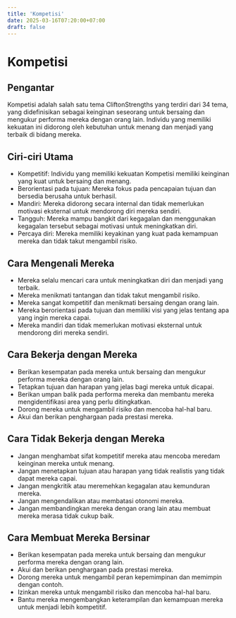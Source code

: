 ```yaml
---
title: 'Kompetisi'
date: 2025-03-16T07:20:00+07:00
draft: false
---
```


# Kompetisi

## Pengantar

Kompetisi adalah salah satu tema CliftonStrengths yang terdiri dari 34 tema, yang didefinisikan sebagai keinginan seseorang untuk bersaing dan mengukur performa mereka dengan orang lain. Individu yang memiliki kekuatan ini didorong oleh kebutuhan untuk menang dan menjadi yang terbaik di bidang mereka.

## Ciri-ciri Utama

- Kompetitif: Individu yang memiliki kekuatan Kompetisi memiliki keinginan yang kuat untuk bersaing dan menang.
- Berorientasi pada tujuan: Mereka fokus pada pencapaian tujuan dan bersedia berusaha untuk berhasil.
- Mandiri: Mereka didorong secara internal dan tidak memerlukan motivasi eksternal untuk mendorong diri mereka sendiri.
- Tangguh: Mereka mampu bangkit dari kegagalan dan menggunakan kegagalan tersebut sebagai motivasi untuk meningkatkan diri.
- Percaya diri: Mereka memiliki keyakinan yang kuat pada kemampuan mereka dan tidak takut mengambil risiko.

## Cara Mengenali Mereka

- Mereka selalu mencari cara untuk meningkatkan diri dan menjadi yang terbaik.
- Mereka menikmati tantangan dan tidak takut mengambil risiko.
- Mereka sangat kompetitif dan menikmati bersaing dengan orang lain.
- Mereka berorientasi pada tujuan dan memiliki visi yang jelas tentang apa yang ingin mereka capai.
- Mereka mandiri dan tidak memerlukan motivasi eksternal untuk mendorong diri mereka sendiri.

## Cara Bekerja dengan Mereka

- Berikan kesempatan pada mereka untuk bersaing dan mengukur performa mereka dengan orang lain.
- Tetapkan tujuan dan harapan yang jelas bagi mereka untuk dicapai.
- Berikan umpan balik pada performa mereka dan membantu mereka mengidentifikasi area yang perlu ditingkatkan.
- Dorong mereka untuk mengambil risiko dan mencoba hal-hal baru.
- Akui dan berikan penghargaan pada prestasi mereka.

## Cara Tidak Bekerja dengan Mereka

- Jangan menghambat sifat kompetitif mereka atau mencoba meredam keinginan mereka untuk menang.
- Jangan menetapkan tujuan atau harapan yang tidak realistis yang tidak dapat mereka capai.
- Jangan mengkritik atau meremehkan kegagalan atau kemunduran mereka.
- Jangan mengendalikan atau membatasi otonomi mereka.
- Jangan membandingkan mereka dengan orang lain atau membuat mereka merasa tidak cukup baik.

## Cara Membuat Mereka Bersinar

- Berikan kesempatan pada mereka untuk bersaing dan mengukur performa mereka dengan orang lain.
- Akui dan berikan penghargaan pada prestasi mereka.
- Dorong mereka untuk mengambil peran kepemimpinan dan memimpin dengan contoh.
- Izinkan mereka untuk mengambil risiko dan mencoba hal-hal baru.
- Bantu mereka mengembangkan keterampilan dan kemampuan mereka untuk menjadi lebih kompetitif.
